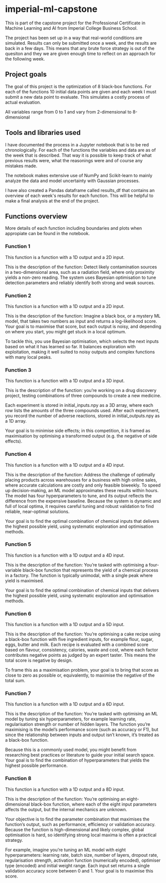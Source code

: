 # imperial-ml-capstone
This is part of the capstone project for the Professional Certificate in Machine Learning and AI from Imperial College Business School.

The project has been set up in a way that real-world conditions are simulated. Results can only be submitted once a week, and the results are back in a few days. This means that any brute force strategy is out of the quesiton and they we are given enough time to reflect on an approach for the following week.

## Project goals
The goal of this project is the optimization of 8 black-box functions. For each of the functions 10 initial data points are given and each week I must submit a new data point to evaluate. This simulates a costly process of actual evaluation.

All variables range from 0 to 1 and vary from 2-dimensional to 8-dimensional


## Tools and libraries used
I have documented the process in a Jupyter notebook that is to be red chronologically. For each of the functions the variables and data are as of the week that is described. That way it is possible to keep track of what previous results were, what the reasonings were and of course any mistakes made.

The notebook makes extensive use of NumPy and Scikit-learn to mainly analyze the data and model uncertainty with Gaussian processes.

I have also created a Pandas dataframe called results_df that contains an overview of each week's results for each function. This will be helpful to make a final analysis at the end of the project.

## Functions overview
More details of each function including boundaries and plots when appropiate can be found in the notebook.

### Function 1
This function is a function with a 1D output and a 2D input. 

This is the description of the function: Detect likely contamination sources in a two-dimensional area, such as a radiation field, where only proximity yields a non-zero reading. The system uses Bayesian optimisation to tune detection parameters and reliably identify both strong and weak sources.

### Function 2
This function is a function with a 1D output and a 2D input. 

This is the description of the function: Imagine a black box, or a mystery ML model, that takes two numbers as input and returns a log-likelihood score. Your goal is to maximise that score, but each output is noisy, and depending on where you start, you might get stuck in a local optimum. 

To tackle this, you use Bayesian optimisation, which selects the next inputs based on what it has learned so far. It balances exploration with exploitation, making it well suited to noisy outputs and complex functions with many local peaks.

### Function 3
This function is a function with a 1D output and a 3D input. 

This is the description of the function: you’re working on a drug discovery project, testing combinations of three compounds to create a new medicine.

Each experiment is stored in initial_inputs.npy as a 3D array, where each row lists the amounts of the three compounds used. After each experiment, you record the number of adverse reactions, stored in initial_outputs.npy as a 1D array.

Your goal is to minimise side effects; in this competition, it is framed as maximisation by optimising a transformed output (e.g. the negative of side effects). 

### Function 4

This function is a function with a 1D output and a 4D input. 

This is the description of the function: Address the challenge of optimally placing products across warehouses for a business with high online sales, where accurate calculations are costly and only feasible biweekly. To speed up decision-making, an ML model approximates these results within hours. The model has four hyperparameters to tune, and its output reflects the difference from the expensive baseline. Because the system is dynamic and full of local optima, it requires careful tuning and robust validation to find reliable, near-optimal solutions. 

Your goal is to find the optimal combination of chemical inputs that delivers the highest possible yield, using systematic exploration and optimisation methods.

### Function 5
This function is a function with a 1D output and a 4D input. 

This is the description of the function: You’re tasked with optimising a four-variable black-box function that represents the yield of a chemical process in a factory. The function is typically unimodal, with a single peak where yield is maximised. 

Your goal is to find the optimal combination of chemical inputs that delivers the highest possible yield, using systematic exploration and optimisation methods.
### Function 6
This function is a function with a 1D output and a 5D input. 

This is the description of the function: You’re optimising a cake recipe using a black-box function with five ingredient inputs, for example flour, sugar, eggs, butter and milk. Each recipe is evaluated with a combined score based on flavour, consistency, calories, waste and cost, where each factor contributes negative points as judged by an expert taster. This means the total score is negative by design. 

To frame this as a maximisation problem, your goal is to bring that score as close to zero as possible or, equivalently, to maximise the negative of the total sum.

### Function 7
This function is a function with a 1D output and a 6D input. 

This is the description of the function: You’re tasked with optimising an ML model by tuning six hyperparameters, for example learning rate, regularisation strength or number of hidden layers. The function you’re maximising is the model’s performance score (such as accuracy or F1), but since the relationship between inputs and output isn’t known, it’s treated as a black-box function. 

Because this is a commonly used model, you might benefit from researching best practices or literature to guide your initial search space. Your goal is to find the combination of hyperparameters that yields the highest possible performance.

### Function 8
This function is a function with a 1D output and a 8D input. 

This is the description of the function: You’re optimising an eight-dimensional black-box function, where each of the eight input parameters affects the output, but the internal mechanics are unknown. 

Your objective is to find the parameter combination that maximises the function’s output, such as performance, efficiency or validation accuracy. Because the function is high-dimensional and likely complex, global optimisation is hard, so identifying strong local maxima is often a practical strategy.

For example, imagine you’re tuning an ML model with eight hyperparameters: learning rate, batch size, number of layers, dropout rate, regularisation strength, activation function (numerically encoded), optimiser type (encoded) and initial weight range. Each input set returns a single validation accuracy score between 0 and 1. Your goal is to maximise this score.

